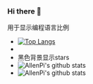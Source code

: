 ### Hi there 👋

<!--
**AllenPi/AllenPi** is a ✨ _special_ ✨ repository because its `README.md` (this file) appears on your GitHub profile.

Here are some ideas to get you started:

- 🔭 I’m currently working on ...
- 🌱 I’m currently learning ...
- 👯 I’m looking to collaborate on ...
- 🤔 I’m looking for help with ...
- 💬 Ask me about ...
- 📫 How to reach me: ...
- ⚡ Fun fact: ...
-->

用于显示编程语言比例
- [![Top Langs](https://github-readme-stats.vercel.app/api/top-langs/?username=AllenPi&layout=compact)](https://github.com/AllenPi/github-readme-stats)
- 
- 黑色背景显示stars
- ![AllenPi's github stats](https://github-readme-stats.vercel.app/api?username=AllenPi&show_icons=true&theme=radical)
- ![AllenPi's github stats](https://github-readme-stats.vercel.app/api?username=AllenPi&show_icons=true)



<!--START_SECTION:my_github-->
<!--END_SECTION:my_github-->
